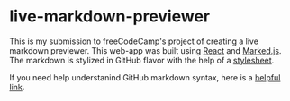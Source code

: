 # live-markdown-previewer
This is my submission to freeCodeCamp's project of creating a live markdown previewer. This web-app was built using [React](https://reactjs.org/) and [Marked.js](https://marked.js.org/#/README.md#README.md). The markdown is stylized in GitHub flavor with the help of a [stylesheet](https://github.com/sindresorhus/github-markdown-css).

If you need help understanind GitHub markdown syntax, here is a [helpful link](https://guides.github.com/features/mastering-markdown/).
